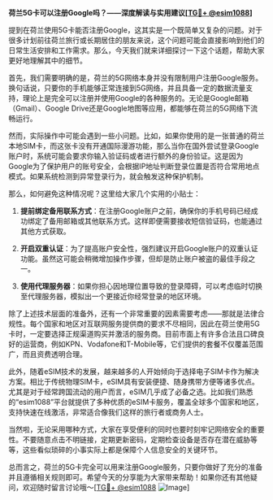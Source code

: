 **荷兰5G卡可以注册Google吗？——深度解读与实用建议[[TG💪+ @esim1088](https://t.me/s/esim1088)]**

提到在荷兰使用5G卡能否注册Google，这其实是一个既简单又复杂的问题。对于很多计划前往荷兰旅行或长期居住的朋友来说，这个问题可能会直接影响到他们的日常生活安排和工作需求。那么，今天我们就来详细探讨一下这个话题，帮助大家更好地理解其中的细节。

首先，我们需要明确的是，荷兰的5G网络本身并没有限制用户注册Google服务。换句话说，只要你的手机能够正常连接到5G网络，并且具备一定的数据流量支持，理论上是完全可以注册并使用Google的各种服务的。无论是Google邮箱（Gmail）、Google Drive还是Google地图等应用，都能够在荷兰的5G网络下流畅运行。

然而，实际操作中可能会遇到一些小问题。比如，如果你使用的是一张普通的荷兰本地SIM卡，而这张卡没有开通国际漫游功能，那么当你在国外尝试登录Google账户时，系统可能会要求你输入验证码或者进行额外的身份验证。这是因为Google为了保护用户的账号安全，会根据IP地址判断登录位置是否符合常用地点模式。如果系统检测到异常登录行为，就会触发这种保护机制。

那么，如何避免这种情况呢？这里给大家几个实用的小贴士：

1. **提前绑定备用联系方式**：在注册Google账户之前，确保你的手机号码已经成功绑定了备用邮箱或其他联系方式。这样即便需要接收短信验证码，也能通过其他方式获取。

2. **开启双重认证**：为了提高账户安全性，强烈建议开启Google账户的双重认证功能。虽然这可能会稍微增加操作步骤，但却是防止账户被盗的最佳手段之一。

3. **使用代理服务器**：如果你担心因地理位置导致的登录障碍，可以考虑临时切换至代理服务器，模拟出一个更接近你经常登录的地区环境。

除了上述技术层面的准备外，还有一个非常重要的因素需要考虑——那就是法律合规性。每个国家和地区对互联网服务提供商的要求不尽相同，因此在荷兰使用5G卡时，一定要选择正规渠道购买并激活的服务商。目前市面上有许多合法且口碑良好的运营商，例如KPN、Vodafone和T-Mobile等，它们提供的套餐不仅覆盖范围广，而且资费透明合理。

此外，随着eSIM技术的发展，越来越多的人开始倾向于选择电子SIM卡作为解决方案。相比于传统物理SIM卡，eSIM具有安装便捷、随身携带方便等诸多优点。尤其是对于经常跨国流动的用户而言，eSIM几乎成了必备之选。比如我们熟悉的“esim1088”平台就提供了多种优质的eSIM卡服务，覆盖全球多个国家和地区，支持快速在线激活，非常适合像我们这样的旅行者或商务人士。

当然啦，无论采用哪种方式，大家在享受便利的同时也要时刻牢记网络安全的重要性。不要随意点击不明链接，定期更新密码，定期检查设备是否存在潜在威胁等等，这些看似琐碎的小事实际上都是保障个人信息安全的关键环节。

总而言之，荷兰的5G卡完全可以用来注册Google服务，只要你做好了充分的准备并且遵循相关规则即可。希望今天的分享能为大家带来帮助！如果你还有其他疑问，欢迎随时留言讨论哦～[[TG💪+ @esim1088](https://t.me/s/esim1088) ![Image](https://i.postimg.cc/4NQfJmqS/Snipaste-2025-05-13-00-14-12.png)]